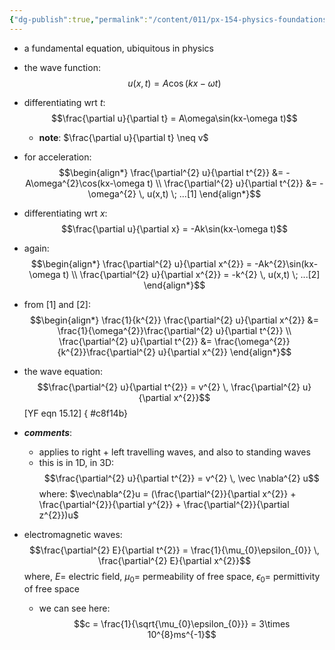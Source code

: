```yaml
---
{"dg-publish":true,"permalink":"/content/011/px-154-physics-foundations/px-154-f-waves/px-154-f2-the-wave-equation/","created":"2024-11-25T10:50:32.000+00:00","updated":"2024-11-26T19:51:27.703+00:00"}
---
```


- a fundamental equation, ubiquitous in physics
- the wave function: 
$$u(x,t) = A\cos(kx-\omega t)$$
- differentiating wrt $t$: 
$$\frac{\partial u}{\partial t} = A\omega\sin(kx-\omega t)$$
	- **note**: $\frac{\partial u}{\partial t} \neq v$
- for acceleration: 
$$\begin{align*}
	\frac{\partial^{2} u}{\partial t^{2}} &= -A\omega^{2}\cos(kx-\omega t) \\
	\frac{\partial^{2} u}{\partial t^{2}} &= -\omega^{2} \, u(x,t) \; ...[1]
\end{align*}$$
- differentiating wrt ${} x$: $$\frac{\partial u}{\partial x} = -Ak\sin(kx-\omega t)$$
- again: 
$$\begin{align*}
	\frac{\partial^{2} u}{\partial x^{2}} = -Ak^{2}\sin(kx-\omega t) \\
	\frac{\partial^{2} u}{\partial x^{2}} = -k^{2} \, u(x,t)  \; ...[2]
\end{align*}$$
- from $[1]$ and $[2]$: 
$$\begin{align*}
	\frac{1}{k^{2}} \frac{\partial^{2} u}{\partial x^{2}} &= \frac{1}{\omega^{2}}\frac{\partial^{2} u}{\partial t^{2}} \\
	\frac{\partial^{2} u}{\partial t^{2}} &= \frac{\omega^{2}}{k^{2}}\frac{\partial^{2} u}{\partial x^{2}}
\end{align*}$$
- the wave equation:
$$\frac{\partial^{2} u}{\partial t^{2}} = v^{2} \, \frac{\partial^{2} u}{\partial x^{2}}$$ [YF eqn 15.12]
{ #c8f14b}

- ***comments***:
	- applies to right + left travelling waves, and also to standing waves
	- this is in 1D, in 3D: 
$$\frac{\partial^{2} u}{\partial t^{2}} =  v^{2} \, \vec \nabla^{2} u$$
			where: $\vec\nabla^{2}u = (\frac{\partial^{2}}{\partial x^{2}} + \frac{\partial^{2}}{\partial y^{2}} + \frac{\partial^{2}}{\partial z^{2}})u$
- electromagnetic waves: 
$$\frac{\partial^{2} E}{\partial t^{2}} = \frac{1}{\mu_{0}\epsilon_{0}} \, \frac{\partial^{2} E}{\partial x^{2}}$$
		where, $E=$ electric field, $\mu_{0}=$ permeability of free space, $\epsilon_0=$ permittivity of free space
	- we can see here: 
$$c = \frac{1}{\sqrt{\mu_{0}\epsilon_{0}}} = 3\times 10^{8}ms^{-1}$$
	